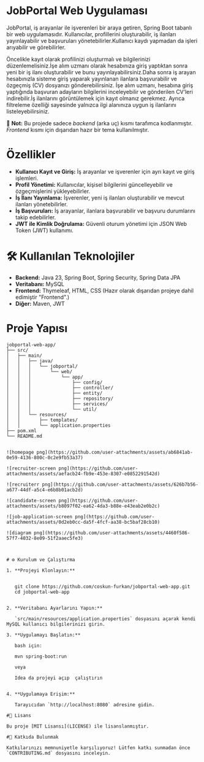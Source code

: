 # JobPortal Web Uygulaması

JobPortal, iş arayanlar ile işverenleri bir araya getiren, Spring Boot tabanlı bir web uygulamasıdır. Kullanıcılar, profillerini oluşturabilir, iş ilanları yayınlayabilir ve başvuruları yönetebilirler.Kullanıcı kaydı yapmadan da işleri arıyabilir ve görebilirler.

Öncelikle kayıt olarak profilinizi oluşturmalı ve bilgilerinizi düzenlemelisiniz.İşe alım uzmanı olarak hesabınıza giriş yaptıktan sonra yeni bir iş ilanı oluşturabilir ve bunu yayınlayabilirsiniz.Daha sonra iş arayan hesabınızla sisteme giriş yaparak yayınlanan ilanlara başvurabilir ve özgeçmiş (CV) dosyanızı gönderebilirsiniz.
İşe alım uzmanı, hesabına giriş yaptığında başvuran adayların bilgilerini inceleyebilir ve gönderilen CV’leri indirebilir.İş ilanlarını görüntülemek için kayıt olmanız gerekmez. Ayrıca filtreleme özelliği sayesinde yalnızca ilgi alanınıza uygun iş ilanlarını listeleyebilirsiniz.


📌 **Not:** Bu projede sadece *backend* (arka uç) kısmı tarafımca kodlanmıştır. *Frontend* kısmı için dışarıdan hazır bir tema kullanılmıştır.

# Özellikler

- **Kullanıcı Kayıt ve Giriş:** İş arayanlar ve işverenler için ayrı kayıt ve giriş işlemleri.
- **Profil Yönetimi:** Kullanıcılar, kişisel bilgilerini güncelleyebilir ve özgeçmişlerini yükleyebilirler.
- **İş İlanı Yayınlama:** İşverenler, yeni iş ilanları oluşturabilir ve mevcut ilanları yönetebilirler.
- **İş Başvuruları:** İş arayanlar, ilanlara başvurabilir ve başvuru durumlarını takip edebilirler.
- **JWT ile Kimlik Doğrulama:** Güvenli oturum yönetimi için JSON Web Token (JWT) kullanımı.

# 🛠️ Kullanılan Teknolojiler

- **Backend:** Java 23, Spring Boot, Spring Security, Spring Data JPA
- **Veritabanı:** MySQL
- **Frontend:** Thymeleaf, HTML, CSS (Hazır olarak dışarıdan projeye dahil edimiştir "Frontend".)
- **Diğer:** Maven, JWT

# Proje Yapısı

```
jobportal-web-app/
├── src/
│   ├── main/
│   │   ├── java/
│   │   │   └── jobportal/
│   │   │       └── web/
│   │   │           └── app/
│   │   │               ├── config/
│   │   │               ├── controller/
│   │   │               ├── entity/
│   │   │               ├── repository/
│   │   │               ├── services/
│   │   │               └── util/
│   │   └── resources/
│   │       ├── templates/
│   │       └── application.properties
├── pom.xml
└── README.md


![homepage png](https://github.com/user-attachments/assets/ab6841ab-0e59-4136-800c-0c2e9fb53a37)

![recruiter-screen png](https://github.com/user-attachments/assets/aefacb24-fb9e-453e-8307-e0852291542d)

![recruiterr png](https://github.com/user-attachments/assets/626b7b56-a677-44df-a5c4-e6b8b01acb2d)

![candidate-screen png](https://github.com/user-attachments/assets/b8097f02-ea62-4da3-b88e-e43eab2e0b2c)

![job-application-screen png](https://github.com/user-attachments/assets/0d2eb0cc-da5f-4fcf-aa38-bc5baf28cb10)

![diagram png](https://github.com/user-attachments/assets/4460f586-57f7-4032-8e09-51f2aaec5fe3)



# ⚙️ Kurulum ve Çalıştırma

1. **Projeyi Klonlayın:**

   
   git clone https://github.com/coskun-furkan/jobportal-web-app.git
   cd jobportal-web-app
  

2. **Veritabanı Ayarlarını Yapın:**

   `src/main/resources/application.properties` dosyasını açarak kendi MySQL kullanıcı bilgilerinizi girin.

3. **Uygulamayı Başlatın:**

   bash için:
   
   mvn spring-boot:run
   
   veya
   
   Idea da projeyi açıp  çalıştırın
   

4. **Uygulamaya Erişim:**

   Tarayıcıdan `http://localhost:8080` adresine gidin.

#📄 Lisans

Bu proje [MIT Lisansı](LICENSE) ile lisanslanmıştır.

#🤝 Katkıda Bulunmak

Katkılarınızı memnuniyetle karşılıyoruz! Lütfen katkı sunmadan önce `CONTRIBUTING.md` dosyasını inceleyin.
